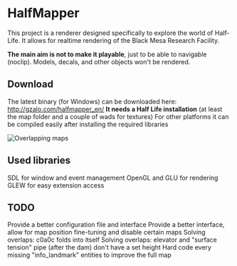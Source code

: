 # HalfMapper
This project is a renderer designed specifically to explore the world of Half-Life.
It allows for realtime rendering of the Black Mesa Research Facility.

**The main aim is not to make it playable**, just to be able to navigable (noclip). Models, decals, and other objects won't be rendered.

## Download
The latest binary (for Windows) can be downloaded here: http://gzalo.com/halfmapper_en/
**It needs a Half Life installation** (at least the map folder and a couple of wads for textures)
For other platforms it can be compiled easily after installing the required libraries

![Overlapping maps](http://i.imgur.com/BPebM.jpg)

## Used libraries
SDL for window and event management
OpenGL and GLU for rendering
GLEW for easy extension access

## TODO 
Provide a better configuration file and interface
Provide a better interface, allow for map position fine-tuning and disable certain maps
Solving overlaps: c0a0c folds into itself
Solving overlaps: elevator and "surface tension" pipe (after the dam) don't have a set height
Hard code every missing "info_landmark" entities to improve the full map

